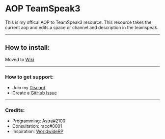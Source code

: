 # AOP TeamSpeak3
This is my offical AOP to TeamSpeak3 resource. This resource takes the current aop and edits a space or channel and description in the teamspeak. 

---

## How to install:
Moved to [Wiki](https://github.com/AstraWrld/aop-ts3/wiki/AOP-TS3-Documentation)

---

### How to get support:
- Join my [Discord](https://discord.gg/EqEcKzNkDB)
- Create a [GitHub Issue](https://github.com/AstraWrld/aop-ts3/issues)
---

### Credits:

- Programming: Astra#2100
- Consultation: racc#0001
- Inspiration: [WorldwideRP](https://wwrp.io)

